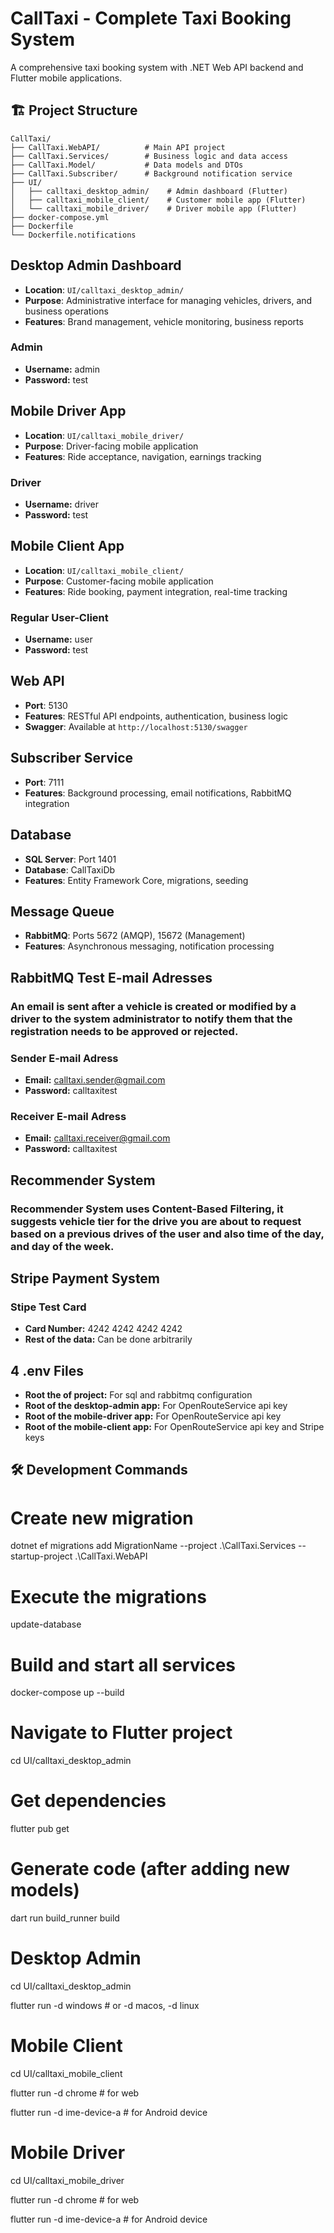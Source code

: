 # CallTaxi - Complete Taxi Booking System

A comprehensive taxi booking system with .NET Web API backend and Flutter mobile applications.

## 🏗️ Project Structure

```
CallTaxi/
├── CallTaxi.WebAPI/          # Main API project
├── CallTaxi.Services/        # Business logic and data access
├── CallTaxi.Model/           # Data models and DTOs
├── CallTaxi.Subscriber/      # Background notification service
├── UI/
│   ├── calltaxi_desktop_admin/    # Admin dashboard (Flutter)
│   ├── calltaxi_mobile_client/    # Customer mobile app (Flutter)
│   └── calltaxi_mobile_driver/    # Driver mobile app (Flutter)
├── docker-compose.yml
├── Dockerfile
└── Dockerfile.notifications
```

## Desktop Admin Dashboard
- **Location**: `UI/calltaxi_desktop_admin/`
- **Purpose**: Administrative interface for managing vehicles, drivers, and business operations
- **Features**: Brand management, vehicle monitoring, business reports

### Admin
- **Username:** admin
- **Password:** test

## Mobile Driver App
- **Location**: `UI/calltaxi_mobile_driver/`
- **Purpose**: Driver-facing mobile application
- **Features**: Ride acceptance, navigation, earnings tracking

### Driver
- **Username:** driver
- **Password:** test

## Mobile Client App
- **Location**: `UI/calltaxi_mobile_client/`
- **Purpose**: Customer-facing mobile application
- **Features**: Ride booking, payment integration, real-time tracking

### Regular User-Client
- **Username:** user
- **Password:** test

## Web API
- **Port**: 5130
- **Features**: RESTful API endpoints, authentication, business logic
- **Swagger**: Available at `http://localhost:5130/swagger`

## Subscriber Service
- **Port**: 7111
- **Features**: Background processing, email notifications, RabbitMQ integration

## Database
- **SQL Server**: Port 1401
- **Database**: CallTaxiDb
- **Features**: Entity Framework Core, migrations, seeding

## Message Queue
- **RabbitMQ**: Ports 5672 (AMQP), 15672 (Management)
- **Features**: Asynchronous messaging, notification processing

## RabbitMQ Test E-mail Adresses

### An email is sent after a vehicle is created or modified by a driver to the system administrator to notify them that the registration needs to be approved or rejected.

### Sender E-mail Adress
- **Email:** calltaxi.sender@gmail.com
- **Password:** calltaxitest

### Receiver E-mail Adress
- **Email:** calltaxi.receiver@gmail.com
- **Password:** calltaxitest

## Recommender System

### Recommender System uses Content-Based Filtering, it suggests vehicle tier for the drive you are about to request based on a previous drives of the user and also time of the day, and day of the week.

## Stripe Payment System

### Stipe Test Card
- **Card Number:** 4242 4242 4242 4242
- **Rest of the data:** Can be done arbitrarily

## 4 .env Files
- **Root the of project:** For sql and rabbitmq configuration
- **Root of the desktop-admin app:** For OpenRouteService api key 
- **Root of the mobile-driver app:** For OpenRouteService api key 
- **Root of the mobile-client app:** For OpenRouteService api key and Stripe keys

## 🛠️ Development Commands

# Create new migration
dotnet ef migrations add MigrationName --project .\CallTaxi.Services --startup-project .\CallTaxi.WebAPI

# Execute the migrations
update-database

# Build and start all services
docker-compose up --build

# Navigate to Flutter project
cd UI/calltaxi_desktop_admin

# Get dependencies
flutter pub get

# Generate code (after adding new models)
dart run build_runner build

# Desktop Admin
cd UI/calltaxi_desktop_admin

flutter run -d windows  # or -d macos, -d linux

# Mobile Client
cd UI/calltaxi_mobile_client

flutter run -d chrome   # for web

flutter run -d ime-device-a  # for Android device

# Mobile Driver
cd UI/calltaxi_mobile_driver

flutter run -d chrome   # for web

flutter run -d ime-device-a  # for Android device